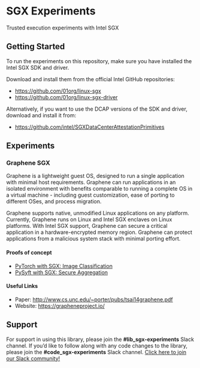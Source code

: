 # SGX Experiments
Trusted execution experiments with Intel SGX

## Getting Started

To run the experiments on this repository, make sure you have installed the Intel SGX SDK and driver.  

Download and install them from the official Intel GitHub repositories:

- https://github.com/01org/linux-sgx
- https://github.com/01org/linux-sgx-driver

Alternatively, if you want to use the DCAP versions of the SDK and driver, download and install it from:
- https://github.com/intel/SGXDataCenterAttestationPrimitives

## Experiments

### Graphene SGX

Graphene is a lightweight guest OS, designed to run a single application with minimal host requirements. Graphene can run applications in an isolated environment with benefits comparable to running a complete OS in a virtual machine - including guest customization, ease of porting to different OSes, and process migration.

Graphene supports native, unmodified Linux applications on any platform. Currently, Graphene runs on Linux and Intel SGX enclaves on Linux platforms.
With Intel SGX support, Graphene can secure a critical application in a hardware-encrypted memory region. Graphene can protect applications from a malicious system stack with minimal porting effort.

#### Proofs of concept
- [PyTorch with SGX: Image Classification](./graphene/pytorch)
- [PySyft with SGX: Secure Aggregation](./graphene/pysyft)

#### Useful Links
- Paper: http://www.cs.unc.edu/~porter/pubs/tsai14graphene.pdf
- Website: https://grapheneproject.io/

## Support
For support in using this library, please join the **#lib_sgx-experiments** Slack channel. If you’d like to follow along with any code changes to the library, please join the **#code_sgx-experiments** Slack channel. [Click here to join our Slack community!](https://slack.openmined.org)
